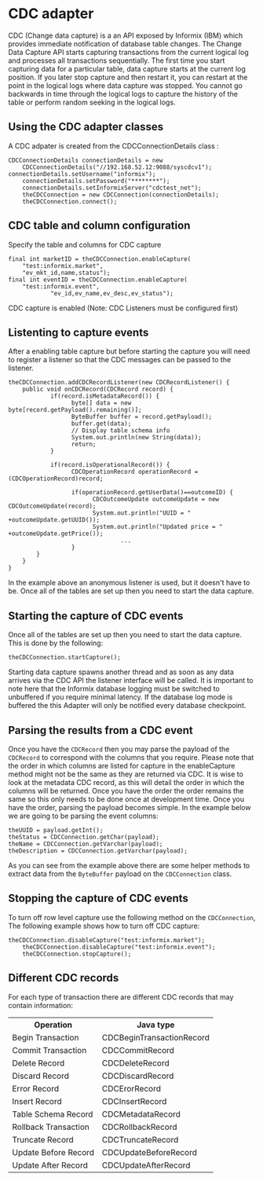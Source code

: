CDC adapter
===========

CDC (Change data capture) is a an API exposed by Informix (IBM) which provides immediate
notification of database table changes. The Change Data Capture API starts capturing transactions
from the current logical log and processes all transactions sequentially. The first time you
start capturing data for a particular table, data capture starts at the current log position. If
you later stop capture and then restart it, you can restart at the point in the logical logs where
data capture was stopped. You cannot go backwards in time through the logical logs to capture the
history of the table or perform random seeking in the logical logs.

Using the CDC adapter classes
-----------------------------

A CDC adpater is created from the CDCConnectionDetails class :

    CDCConnectionDetails connectionDetails = new
  	    CDCConnectionDetails("//192.168.52.12:9088/syscdcv1");
    connectionDetails.setUsername("informix");
		connectionDetails.setPassword("********");
		connectionDetails.setInformixServer("cdctest_net");
		theCDCConnection = new CDCConnection(connectionDetails);
		theCDCConnection.connect();

CDC table and column configuration
----------------------------------

Specify the table and columns for CDC capture

    final int marketID = theCDCConnection.enableCapture(
        "test:informix.market",
  	    "ev_mkt_id,name,status"); 
    final int eventID = theCDCConnection.enableCapture(
        "test:informix.event",
				"ev_id,ev_name,ev_desc,ev_status");

CDC capture is enabled (Note: CDC Listeners must be configured first)

Listenting to capture events
----------------------------

After a enabling table capture but before starting the capture you will need to register
a listener so that the CDC messages can be passed to the listener.

    theCDCConnection.addCDCRecordListener(new CDCRecordListener() {
        public void onCDCRecord(CDCRecord record) { 
		        if(record.isMetadataRecord()) {
			          byte[] data = new byte[record.getPayload().remaining()]; 
			          ByteBuffer buffer = record.getPayload(); 
			          buffer.get(data); 
			          // Display table schema info
			          System.out.println(new String(data)); 
			          return;
		        } 
				
		        if(record.isOperationalRecord()) {
			          CDCOperationRecord operationRecord = (CDCOperationRecord)record; 

			          if(operationRecord.getUserData()==outcomeID) { 
				            CDCOutcomeUpdate outcomeUpdate = new CDCOutcomeUpdate(record);
				            System.out.println("UUID = " +outcomeUpdate.getUUID());
				            System.out.println("Updated price = " +outcomeUpdate.getPrice());
						            ...
			          }
            }
        }
    }
		

In the example above an anonymous listener is used, but it doesn't have to be. Once all
of the tables are set up then you need to start the data capture.


Starting the capture of CDC events
----------------------------------

Once all of the tables are set up then you need to start the data capture. This is done by
the following:

    theCDCConnection.startCapture();

Starting data capture spawns another thread and as soon as any data arrives via the CDC API
the listener interface will be called. It is important to note here that the Informix database
logging must be switched to unbuffered if you require minimal latency. If the database log
mode is buffered the this Adapter will only be notified every database checkpoint.

Parsing the results from a CDC event
------------------------------------

Once you have the `CDCRecord` then you may parse the payload of the `CDCRecord` to correspond
with the columns that you require. Please note that the order in which columns are listed
for capture in the enableCapture method might not be the same as they are returned via CDC.
It is wise to look at the metadata CDC record, as this will detail the order in which the
columns will be returned. Once you have the order the order remains the same so this only
needs to be done once at development time. Once you have the order, parsing the payload
becomes simple. In the example below we are going to be parsing the event columns:

    theUUID = payload.getInt();
    theStatus = CDCConnection.getChar(payload);
    theName = CDCConnection.getVarchar(payload);
    theDescription = CDCConnection.getVarchar(payload);
		

As you can see from the example above there are some helper methods to extract data from
the `ByteBuffer` payload on the `CDCConnection` class.

Stopping the capture of CDC events
----------------------------------

To turn off row level capture use the following method on the `CDCConnection`,
The following example shows how to turn off CDC capture:

    theCDCConnection.disableCapture("test:informix.market");
		theCDCConnection.disableCapture("test:informix.event");
		theCDCConnection.stopCapture();
		
Different CDC records
---------------------

For each type of transaction there are different CDC records that may contain information:

<table>
  <tr>
    <th>Operation</th>
    <th>Java type</th>
  </tr>
  <tr>
    <td>Begin Transaction</td>
    <td>CDCBeginTransactionRecord</td>
  </tr>
  <tr>
    <td>Commit Transaction</td>
    <td>CDCCommitRecord</td>
  </tr>
  <tr>
    <td>Delete Record</td>
    <td>CDCDeleteRecord</td>
  </tr>
  <tr>
    <td>Discard Record</td>
    <td>CDCDiscardRecord</td>
  </tr>
  <tr>
    <td>Error Record</td>
    <td>CDCErorRecord</td>
  </tr>
  <tr>
    <td>Insert Record</td>
    <td>CDCInsertRecord</td>
  </tr>
  <tr>
    <td>Table Schema Record</td>
    <td>CDCMetadataRecord</td>
  </tr>
  <tr>
    <td>Rollback Transaction</td>
    <td>CDCRollbackRecord</td>
  </tr>
  <tr>
    <td>Truncate Record</td>
    <td>CDCTruncateRecord</td>
  </tr>
  <tr>
    <td>Update Before Record</td>
    <td>CDCUpdateBeforeRecord</td>
  </tr>
  <tr>
    <td>Update After Record</td>
    <td>CDCUpdateAfterRecord</td>
  </tr>
</table>
